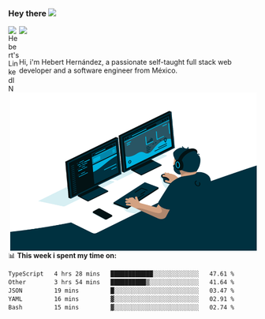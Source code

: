 ### Hey there <img src="https://media.giphy.com/media/hvRJCLFzcasrR4ia7z/giphy.gif" width="25px">
<a href="https://www.linkedin.com/in/evertcode/" target="_blank">
  <img align="left" alt="Hebert's LinkedIN" width="22px" src="https://raw.githubusercontent.com/peterthehan/peterthehan/master/assets/linkedin.svg" />
</a>

![](https://visitor-badge.glitch.me/badge?page_id=evertcode.evertcode)

<br />

Hi, i'm Hebert Hernández, a passionate self-taught full stack web developer and a software engineer from México.

<img align="right" alt="GIF" src="https://github.com/evertcode/evertcode/blob/master/code.gif?raw=true" width="500" height="320" />

📊 **This week i spent my time on:**

<!--START_SECTION:waka-->

```txt
TypeScript   4 hrs 28 mins   ████████████░░░░░░░░░░░░░   47.61 %
Other        3 hrs 54 mins   ██████████▒░░░░░░░░░░░░░░   41.64 %
JSON         19 mins         █░░░░░░░░░░░░░░░░░░░░░░░░   03.47 %
YAML         16 mins         ▓░░░░░░░░░░░░░░░░░░░░░░░░   02.91 %
Bash         15 mins         ▓░░░░░░░░░░░░░░░░░░░░░░░░   02.74 %
```

<!--END_SECTION:waka-->
